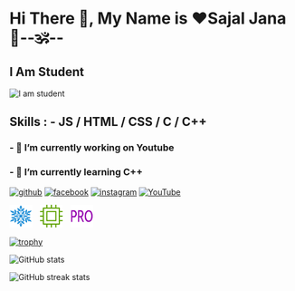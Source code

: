 # Hi There 👋, My Name is ❤️Sajal Jana💙--🕉️--
## I Am Student
![I am student](https://wallpaperaccess.com/full/5673721.jpg)


## Skills  : - JS / HTML / CSS / C / C++

### - 🔭 I’m currently working on Youtube 
### - 🌱 I’m currently learning C++ 


[<img src='https://cdn.jsdelivr.net/npm/simple-icons@3.0.1/icons/github.svg' alt='github' height='40'>](https://github.com/sajal-jana)  [<img src='https://cdn.jsdelivr.net/npm/simple-icons@3.0.1/icons/facebook.svg' alt='facebook' height='40'>](https://www.facebook.com/sajal-jana)  [<img src='https://cdn.jsdelivr.net/npm/simple-icons@3.0.1/icons/instagram.svg' alt='instagram' height='40'>](https://www.instagram.com/sajal-jana/)  [<img src='https://cdn.jsdelivr.net/npm/simple-icons@3.0.1/icons/youtube.svg' alt='YouTube' height='40'>](https://www.youtube.com/channel/sajal-jana)  

<a href='https://archiveprogram.github.com/'><img src='https://raw.githubusercontent.com/acervenky/animated-github-badges/master/assets/acbadge.gif' width='40' height='40'></a> <a href='https://docs.github.com/en/developers'><img src='https://raw.githubusercontent.com/acervenky/animated-github-badges/master/assets/devbadge.gif' width='40' height='40'></a> <a href='https://github.com/pricing'><img src='https://raw.githubusercontent.com/acervenky/animated-github-badges/master/assets/pro.gif' width='40' height='40'></a> 

[![trophy](https://github-profile-trophy.vercel.app/?username=sajal-jana)](https://github.com/ryo-ma/github-profile-trophy)

![GitHub stats](https://github-readme-stats.vercel.app/api?username=sajal-jana&show_icons=true&count_private=true)  

![GitHub streak stats](https://streak-stats.demolab.com/?user=sajal-jana)  



